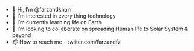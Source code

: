 - 👋 Hi, I’m @farzandkhan
- 👀 I’m interested in every thing technology
- 🌱 I’m currently learning life on Earth
- 💞️ I’m looking to collaborate on spreading Human life to Solar System & beyond
- 📫 How to reach me - twiiter.com/farzandfz

<!---
farzandkhan/farzandkhan is a ✨ special ✨ repository because its `README.md` (this file) appears on your GitHub profile.
You can click the Preview link to take a look at your changes.
--->
